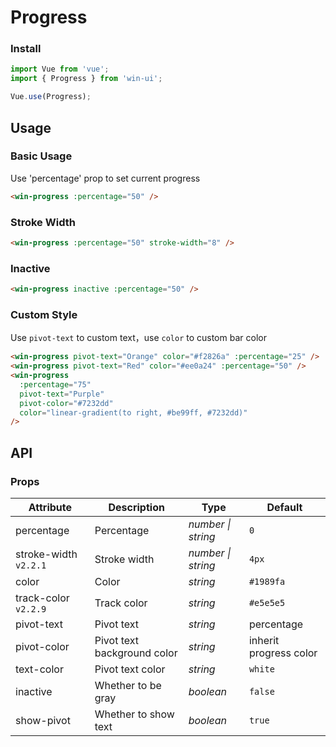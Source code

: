 # Progress

### Install

```js
import Vue from 'vue';
import { Progress } from 'win-ui';

Vue.use(Progress);
```

## Usage

### Basic Usage

Use 'percentage' prop to set current progress

```html
<win-progress :percentage="50" />
```

### Stroke Width

```html
<win-progress :percentage="50" stroke-width="8" />
```

### Inactive

```html
<win-progress inactive :percentage="50" />
```

### Custom Style

Use `pivot-text` to custom text，use `color` to custom bar color

```html
<win-progress pivot-text="Orange" color="#f2826a" :percentage="25" />
<win-progress pivot-text="Red" color="#ee0a24" :percentage="50" />
<win-progress
  :percentage="75"
  pivot-text="Purple"
  pivot-color="#7232dd"
  color="linear-gradient(to right, #be99ff, #7232dd)"
/>
```

## API

### Props

| Attribute | Description | Type | Default |
| --- | --- | --- | --- |
| percentage | Percentage | _number \| string_ | `0` |
| stroke-width `v2.2.1` | Stroke width | _number \| string_ | `4px` |
| color | Color | _string_ | `#1989fa` |
| track-color `v2.2.9` | Track color | _string_ | `#e5e5e5` |
| pivot-text | Pivot text | _string_ | percentage |
| pivot-color | Pivot text background color | _string_ | inherit progress color |
| text-color | Pivot text color | _string_ | `white` |
| inactive | Whether to be gray | _boolean_ | `false` |
| show-pivot | Whether to show text | _boolean_ | `true` |

